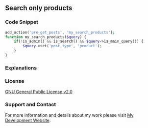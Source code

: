 ## Search only products

### Code Snippet

```php
add_action('pre_get_posts', 'my_search_products');
function my_search_products($query) {
	if(!is_admin() && is_search() && $query->is_main_query()) {
		$query->set('post_type', 'product');
	}
}
```
### Explanations

### License

[GNU General Public License v2.0](https://github.com/dedewiweka/snippets/blob/main/LICENSE)

### Support and Contact

For more information and details about my work please visit [My Development Website](https://dede.wiweka.com/development).